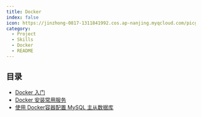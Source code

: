 ```yaml
---
title: Docker
index: false
icon: https://jinzhong-0817-1311841992.cos.ap-nanjing.myqcloud.com/picgo/docker.svg
category:
  - Project
  - Skills
  - Docker
  - README
---
```


## 目录

- [Docker 入门](docker_01.md)
- [Docker 安装常用服务](docker_02.md)
- [使用 Docker容器配置 MySQL 主从数据库](docker_03.md)



